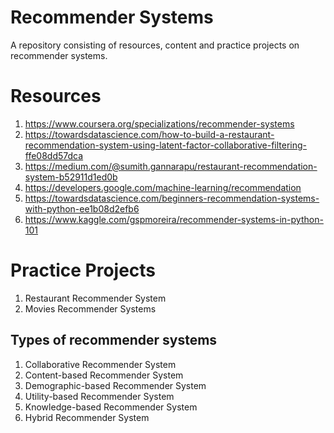 # Recommender Systems 

A repository consisting of resources, content and practice projects on recommender systems. 

# Resources 

1. https://www.coursera.org/specializations/recommender-systems
2. https://towardsdatascience.com/how-to-build-a-restaurant-recommendation-system-using-latent-factor-collaborative-filtering-ffe08dd57dca
3. https://medium.com/@sumith.gannarapu/restaurant-recommendation-system-b52911d1ed0b
4. https://developers.google.com/machine-learning/recommendation
5. https://towardsdatascience.com/beginners-recommendation-systems-with-python-ee1b08d2efb6
6. https://www.kaggle.com/gspmoreira/recommender-systems-in-python-101

# Practice Projects

1. Restaurant Recommender System
2. Movies Recommender Systems


## Types of recommender systems 
1. Collaborative Recommender System
2. Content-based Recommender System
3. Demographic-based Recommender System
4. Utility-based Recommender System
5. Knowledge-based Recommender System
6. Hybrid Recommender System
